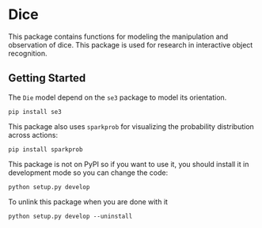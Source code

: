 # Dice

This package contains functions for modeling the manipulation and observation of dice. This package is used for research in interactive object recognition.

## Getting Started

The `Die` model depend on the `se3` package to model its orientation.

    pip install se3

This package also uses `sparkprob` for visualizing the probability distribution across actions:

    pip install sparkprob

This package is not on PyPI so if you want to use it, you should install it in development mode so you can change the code:

    python setup.py develop

To unlink this package when you are done with it

    python setup.py develop --uninstall
